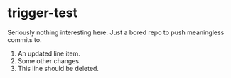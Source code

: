 # trigger-test

Seriously nothing interesting here. Just a bored repo to push meaningless commits to.

1. An updated line item.
2. Some other changes.
3. This line should be deleted.
